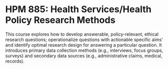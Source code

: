 # HPM 885: Health Services/Health Policy Research Methods

This course explores how to develop answerable, policy-relevant, ethical research questions; operationalize questions with actionable specific aims' and identify optimal research design for answering a particular question. It introduces primary data collection methods (e.g., interviews, focus groups, surveys) and secondary data sources (e.g., administrative claims, medical, records).